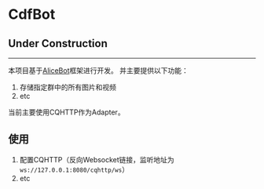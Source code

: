 # CdfBot

## **Under Construction**

---
本项目基于[AliceBot](https://github.com/AliceBotProject/alicebot)框架进行开发。
并主要提供以下功能：

1. 存储指定群中的所有图片和视频
2. etc

当前主要使用CQHTTP作为Adapter。

## 使用

1. 配置CQHTTP（反向Websocket链接，监听地址为`ws://127.0.0.1:8080/cqhttp/ws`）
2. etc
